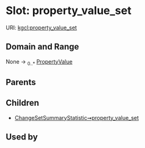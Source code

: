 
# Slot: property_value_set




URI: [kgcl:property_value_set](http://w3id.org/kgcl/property_value_set)


## Domain and Range

None &#8594;  <sub>0..\*</sub> [PropertyValue](PropertyValue.md)

## Parents


## Children

 *  [ChangeSetSummaryStatistic➞property_value_set](ChangeSetSummaryStatistic_property_value_set.md)

## Used by

